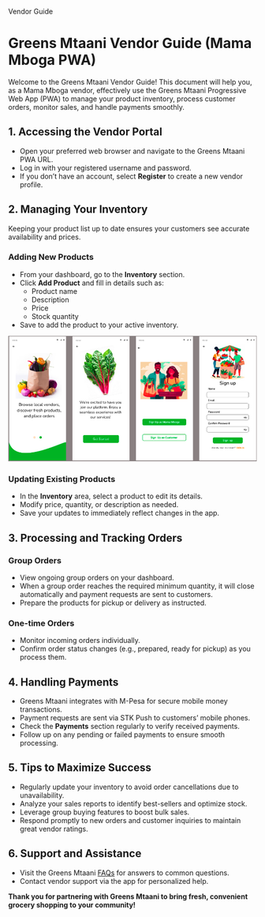 Vendor Guide

# Greens Mtaani Vendor Guide (Mama Mboga PWA)

Welcome to the Greens Mtaani Vendor Guide! This document will help you, as a Mama Mboga vendor, effectively use the Greens Mtaani Progressive Web App (PWA) to manage your product inventory, process customer orders, monitor sales, and handle payments smoothly.

## 1. Accessing the Vendor Portal

- Open your preferred web browser and navigate to the Greens Mtaani PWA URL.  
- Log in with your registered username and password.  
- If you don’t have an account, select **Register** to create a new vendor profile.  




## 2. Managing Your Inventory

Keeping your product list up to date ensures your customers see accurate availability and prices.

### Adding New Products

- From your dashboard, go to the **Inventory** section.  
- Click **Add Product** and fill in details such as:  
  - Product name  
  - Description  
  - Price  
  - Stock quantity  
- Save to add the product to your active inventory.

![alt text](../Images/mamamboga-getstarted.png)

### Updating Existing Products

- In the **Inventory** area, select a product to edit its details.  
- Modify price, quantity, or description as needed.  
- Save your updates to immediately reflect changes in the app.

## 3. Processing and Tracking Orders

### Group Orders

- View ongoing group orders on your dashboard.  
- When a group order reaches the required minimum quantity, it will close automatically and payment requests are sent to customers.  
- Prepare the products for pickup or delivery as instructed.

### One-time Orders

- Monitor incoming orders individually.  
- Confirm order status changes (e.g., prepared, ready for pickup) as you process them.  

## 4. Handling Payments

- Greens Mtaani integrates with M-Pesa for secure mobile money transactions.  
- Payment requests are sent via STK Push to customers’ mobile phones.  
- Check the **Payments** section regularly to verify received payments.  
- Follow up on any pending or failed payments to ensure smooth processing.

## 5. Tips to Maximize Success

- Regularly update your inventory to avoid order cancellations due to unavailability.  
- Analyze your sales reports to identify best-sellers and optimize stock.  
- Leverage group buying features to boost bulk sales.  
- Respond promptly to new orders and customer inquiries to maintain great vendor ratings.

## 6. Support and Assistance

- Visit the Greens Mtaani [FAQs](#) for answers to common questions.  
- Contact vendor support via the app for personalized help.

**Thank you for partnering with Greens Mtaani to bring fresh, convenient grocery shopping to your community!**


